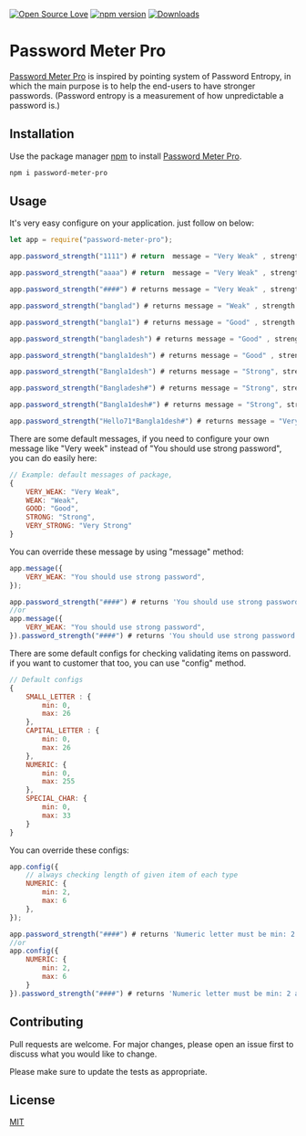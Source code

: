 [![Open Source Love](https://badges.frapsoft.com/os/mit/mit.svg?v=102)](https://github.com/raselportfollio/password-meter-pro/blob/master/LICENSE)
[![npm version](https://badge.fury.io/js/password-meter-pro.svg)](https://badge.fury.io/js/password-meter-pro)
[![Downloads](https://img.shields.io/npm/dm/password-meter-pro.svg)](https://www.npmjs.com/package/password-meter-pro)

# Password Meter Pro

[Password Meter Pro](https://www.npmjs.com/package/password-meter-pro) is inspired by pointing system of Password Entropy, in which the main purpose is to help the end-users to have stronger passwords. (Password entropy is a measurement of how unpredictable a password is.)

## Installation

Use the package manager [npm](https://www.npmjs.com/package/password-meter-pro) to install [Password Meter Pro](https://www.npmjs.com/package/password-meter-pro).

```bash
npm i password-meter-pro

```

## Usage

It's very easy configure on your application. just follow on below: 

```javascript
let app = require("password-meter-pro");

app.password_strength("1111") # return  message = "Very Weak" , strength = 14  , percentage = 11%

app.password_strength("aaaa") # return  message = "Very Weak" , strength = 19 , percentage = 15%

app.password_strength("####") # returns message = "Very Weak" , strength = 21 , percentage = 17%

app.password_strength("banglad") # returns message = "Weak" , strength = 33  , percentage = 26%

app.password_strength("bangla1") # returns message = "Good" , strength = 37  , percentage = 29%

app.password_strength("bangladesh") # returns message = "Good" , strength = 48 , percentage = 38%

app.password_strength("bangla1desh") # returns message = "Good" , strength = 57 , percentage = 45%

app.password_strength("Bangla1desh") # returns message = "Strong", strength = 66, percentage = 52%

app.password_strength("Bangladesh#") # returns message = "Strong", strength = 71, percentage = 56%

app.password_strength("Bangla1desh#") # returns message = "Strong", strength = 79, percentage = 62%

app.password_strength("Hello71*Bangla1desh#") # returns message = "Very Strong" , strength = 132  , percentage = 100%

```
There are some default messages, if you need to configure your own message like "Very week" instead of "You should use strong password", you can do easily here:

```javascript
// Example: default messages of package, 
{
    VERY_WEAK: "Very Weak",
    WEAK: "Weak",
    GOOD: "Good",
    STRONG: "Strong",
    VERY_STRONG: "Very Strong"
}
```
You can override these message by using "message" method:

```javascript
app.message({
    VERY_WEAK: "You should use strong password",
});

app.password_strength("####") # returns 'You should use strong password'
//or
app.message({
    VERY_WEAK: "You should use strong password",
}).password_strength("####") # returns 'You should use strong password'

```
There are some default configs for checking validating items on password. if you want to customer that too, you can use "config"  method. 

```javascript
// Default configs
{
    SMALL_LETTER : {
        min: 0,
        max: 26
    },
    CAPITAL_LETTER : {
        min: 0,
        max: 26
    },
    NUMERIC: {
        min: 0,
        max: 255
    },
    SPECIAL_CHAR: {
        min: 0,
        max: 33
    } 
}
```
You can override these configs:

```javascript
app.config({
    // always checking length of given item of each type
    NUMERIC: {
        min: 2,
        max: 6
    },
});

app.password_strength("####") # returns 'Numeric letter must be min: 2 and max: 6'
//or
app.config({
    NUMERIC: {
        min: 2,
        max: 6
    }
}).password_strength("####") # returns 'Numeric letter must be min: 2 and max: 6'
```

## Contributing
Pull requests are welcome. For major changes, please open an issue first to discuss what you would like to change.

Please make sure to update the tests as appropriate.

## License
[MIT](https://github.com/elubilu/password-meter-pro/blob/master/LICENSE)
